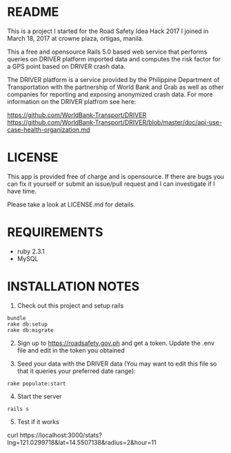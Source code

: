README
======

This is a project I started for the Road Safety Idea Hack 2017 I joined in March 18, 2017
at crowne plaza, ortigas, manila.

This a free and opensource Rails 5.0 based web service that performs queries on DRIVER platform imported data and computes the risk factor for a GPS point based on DRIVER crash data.

The DRIVER platform is a service provided by the Philippine Department of Transportation
with the partnership of World Bank and Grab as well as other companies for reporting and
exposing anonymized crash data. For more information on the DRIVER platfrom see here:

 https://github.com/WorldBank-Transport/DRIVER
 https://github.com/WorldBank-Transport/DRIVER/blob/master/doc/api-use-case-health-organization.md

 LICENSE
 =======

 This app is provided free of charge and is opensource. If there are bugs you can fix it
 yourself or submit an issue/pull request and I can investigate if I have time.

 Please take a look at LICENSE.md for details.  

REQUIREMENTS
============

* ruby 2.3.1
* MySQL

INSTALLATION NOTES
==================

1. Check out this project and setup rails

```
bundle
rake db:setup
rake db:migrate
```

2. Sign up to https://roadsafety.gov.ph and get a token. Update the .env file and
  edit in the token you obtained

3. Seed your data with the DRIVER data (You may want to edit this file so that
it queries your preferred date range):

```
rake populate:start
```

4. Start the server

```
rails s
```

5. Test if it works

curl https://localhost:3000/stats?lng=121.0299718&lat=14.5507138&radius=2&hour=11
